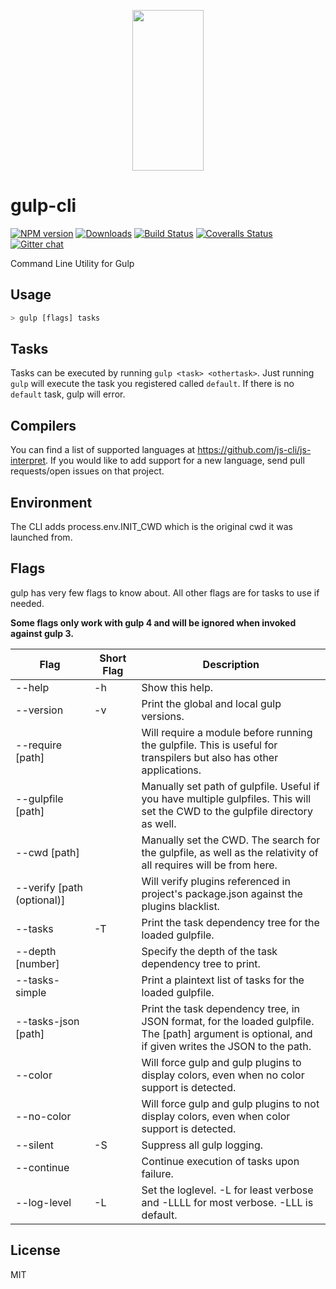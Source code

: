 <p align="center">
  <a href="http://gulpjs.com">
    <img height="257" width="114" src="https://raw.githubusercontent.com/gulpjs/artwork/master/gulp-2x.png">
  </a>
</p>

# gulp-cli

[![NPM version][npm-image]][npm-url] [![Downloads][downloads-image]][npm-url] [![Build Status][travis-image]][travis-url] [![Coveralls Status][coveralls-image]][coveralls-url] [![Gitter chat][gitter-image]][gitter-url]

Command Line Utility for Gulp

## Usage

```bash
> gulp [flags] tasks
```

## Tasks

Tasks can be executed by running `gulp <task> <othertask>`. Just running `gulp` will execute the task you registered called `default`. If there is no `default` task, gulp will error.

## Compilers

You can find a list of supported languages at https://github.com/js-cli/js-interpret. If you would like to add support for a new language, send pull requests/open issues on that project.

## Environment

The CLI adds process.env.INIT_CWD which is the original cwd it was launched from.

## Flags

gulp has very few flags to know about. All other flags are for tasks to use if needed.

__Some flags only work with gulp 4 and will be ignored when invoked against gulp 3.__

<table>
  <thead>
    <tr>
      <th width="25%">Flag</th>
      <th width="15%">Short Flag</th>
      <th>Description</th>
    </tr>
  </thead>
  <tbody>
    <tr>
      <td>--help</td>
      <td>-h</td>
      <td>Show this help.</td>
    </tr>
    <tr>
      <td>--version</td>
      <td>-v</td>
      <td>Print the global and local gulp versions.</td>
    </tr>
    <tr>
      <td>--require [path]</td>
      <td></td>
      <td>Will require a module before running the gulpfile. This is useful for transpilers but also has other applications.</td>
    </tr>
    <tr>
      <td>--gulpfile [path]</td>
      <td></td>
      <td>Manually set path of gulpfile. Useful if you have multiple gulpfiles. This will set the CWD to the gulpfile directory as well.</td>
    </tr>
    <tr>
      <td>--cwd [path]</td>
      <td></td>
      <td>Manually set the CWD. The search for the gulpfile, as well as the relativity of all requires will be from here.</td>
    </tr>
    <tr>
      <td>--verify [path (optional)]</td>
      <td></td>
      <td>Will verify plugins referenced in project's package.json against the plugins blacklist.</td>
    </tr>
    <tr>
      <td>--tasks</td>
      <td>-T</td>
      <td>Print the task dependency tree for the loaded gulpfile.</td>
    </tr>
    <tr>
      <td>--depth [number]</td>
      <td></td>
      <td>Specify the depth of the task dependency tree to print.</td>
    </tr>
    <tr>
      <td>--tasks-simple</td>
      <td></td>
      <td>Print a plaintext list of tasks for the loaded gulpfile.</td>
    </tr>
    <tr>
      <td>--tasks-json [path]</td>
      <td></td>
      <td>Print the task dependency tree, in JSON format, for the loaded gulpfile. The [path] argument is optional, and if given writes the JSON to the path.</td>
    </tr>
    <tr>
      <td>--color</td>
      <td></td>
      <td>Will force gulp and gulp plugins to display colors, even when no color support is detected.</td>
    </tr>
    <tr>
      <td>--no-color</td>
      <td></td>
      <td>Will force gulp and gulp plugins to not display colors, even when color support is detected.</td>
    </tr>
    <tr>
      <td>--silent</td>
      <td>-S</td>
      <td>Suppress all gulp logging.</td>
    </tr>
    <tr>
      <td>--continue</td>
      <td></td>
      <td>Continue execution of tasks upon failure.</td>
    </tr>
    <tr>
      <td>--log-level</td>
      <td>-L</td>
      <td>Set the loglevel. -L for least verbose and -LLLL for most verbose. -LLL is default.</td>
    </tr>
  </tbody>
</table>

## License

MIT

[gittip-url]: https://www.gittip.com/WeAreFractal/
[gittip-image]: http://img.shields.io/gittip/WeAreFractal.svg

[downloads-image]: http://img.shields.io/npm/dm/gulp-cli.svg
[npm-url]: https://npmjs.org/package/gulp-cli
[npm-image]: http://img.shields.io/npm/v/gulp-cli.svg

[travis-url]: https://travis-ci.org/gulpjs/gulp-cli
[travis-image]: http://img.shields.io/travis/gulpjs/gulp-cli.svg

[coveralls-url]: https://coveralls.io/r/gulpjs/gulp-cli
[coveralls-image]: http://img.shields.io/coveralls/gulpjs/gulp-cli/master.svg

[gitter-url]: https://gitter.im/gulpjs/gulp
[gitter-image]: https://badges.gitter.im/gulpjs/gulp.png
